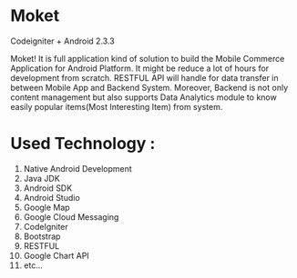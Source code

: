 # Moket
Codeigniter + Android 2.3.3 


Moket! It is full application kind of solution to build the Mobile Commerce Application for Android Platform. It might be reduce a lot of hours for development from scratch. RESTFUL API will handle for data transfer in between Mobile App and Backend System. Moreover, Backend is not only content management but also supports Data Analytics module to know easily popular items(Most Interesting Item) from system. 


# Used Technology : 
  1. Native Android Development  
  2. Java JDK  
  3. Android SDK
  4. Android Studio
  5. Google Map
  6. Google Cloud Messaging
  7. CodeIgniter
  8. Bootstrap
  9. RESTFUL
  10. Google Chart API
  11. etc...
